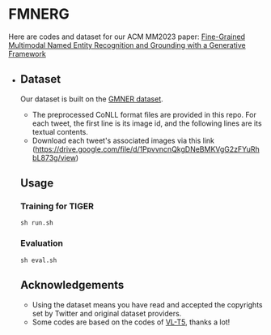 # FMNERG

Here are codes and dataset for our ACM MM2023 paper: [Fine-Grained Multimodal Named Entity Recognition and Grounding with a Generative Framework](https://dl.acm.org/doi/10.1145/3581783.3612322)

- ## Dataset

  Our dataset is built on the [GMNER dataset](https://github.com/NUSTM/GMNER).

  - The preprocessed CoNLL format files are provided in this repo. For each tweet, the first line is its image id, and the following lines are its textual contents.
  - Download each tweet's associated images via this link (<https://drive.google.com/file/d/1PpvvncnQkgDNeBMKVgG2zFYuRhbL873g/view>)

  ## Usage

  ### Training for TIGER

  ```
  sh run.sh
  ```

  ### Evaluation

  ```
  sh eval.sh
  ```

  ## Acknowledgements

  - Using the dataset means you have read and accepted the copyrights set by Twitter and original dataset providers.
  - Some codes are based on the codes of  [VL-T5](https://github.com/j-min/VL-T5), thanks a lot!
